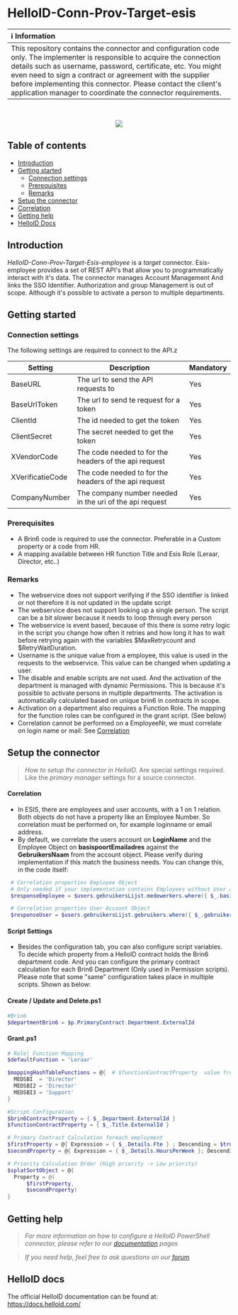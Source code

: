 # HelloID-Conn-Prov-Target-esis
| :information_source: Information |
|:---------------------------|
| This repository contains the connector and configuration code only. The implementer is responsible to acquire the connection details such as username, password, certificate, etc. You might even need to sign a contract or agreement with the supplier before implementing this connector. Please contact the client's application manager to coordinate the connector requirements. |
<br />
<p align="center">
  <img src="https://www.tools4ever.nl/connector-logos/rovictesis-logo.png">
</p> 

## Table of contents

- [Introduction](#Introduction)
- [Getting started](#Getting-started)
  + [Connection settings](#Connection-settings)
  + [Prerequisites](#Prerequisites)
  + [Remarks](#Remarks)
- [Setup the connector](@Setup-The-Connector)
- [Correlation](#Correlation)
- [Getting help](#Getting-help)
- [HelloID Docs](#HelloID-docs)

## Introduction

_HelloID-Conn-Prov-Target-Esis-employee_ is a _target_ connector. Esis-employee provides a set of REST API's that allow you to programmatically interact with it's data. The connector manages Account Management And links the SSO Identifier. Authorization and group Management is out of scope. Although it's possible to activate a person to multiple departments.
## Getting started

### Connection settings

The following settings are required to connect to the API.z

| Setting           | Description                                               | Mandatory   |
| ------------      | -----------                                               | ----------- |
| BaseURL           | The url to send the API requests to                       | Yes         |
| BaseUrlToken      | The url to send te request for a token                    | Yes         |
| ClientId          | The id needed to get the token                            | Yes         |
| ClientSecret      | The secret needed to get the token                        | Yes         |
| XVendorCode       | The code needed to for the headers of the api request     | Yes         |
| XVerificatieCode  | The code needed to for the headers of the api request     | Yes         |
| CompanyNumber     | The company number needed in the uri of the api request   | Yes         |


### Prerequisites
- A Brin6 code is required to use the connector. Preferable in a Custom property or a code from HR.
- A mapping available between HR function Title and Esis Role (Leraar, Director, etc..)

### Remarks
- The webservice does not support verifying if the SSO identifier is linked or not therefore it is not updated in the update script
- The webservice does not support looking up a single person. The script can be a bit slower because it needs to loop through every person
- The webservice is event based, because of this there is some retry logic in the script you change how often it retries and how long it has to wait before retrying again with the variables $MaxRetrycount and $RetryWaitDuration.
- Username is the unique value from a employee, this value is used in the requests to the webservice. This value can be changed when updating a user.
- The disable and enable scripts are not used. And the activation of the department is managed with dynamic Permissions. This is because it's possible to activate persons in multiple departments. The activation is automatically calculated based on unique brin6 in contracts in scope.
- Activation on a department also requires a Function Role. The mapping for the function roles can be configured in the grant script. (See below)
- Correlation cannot be performed on a EmployeeNr, we must correlate on login name or mail: See [Correlation](#Correlation)


## Setup the connector

> _How to setup the connector in HelloID._ Are special settings required. Like the _primary manager_ settings for a source connector.


#### Correlation
 - In ESIS, there are employees and user accounts, with a 1 on 1 relation. Both objects do not have a property like an Employee Number. So correlation must be performed on, for example loginname or email address.
 - By default, we correlate the users account on **LoginName** and the Employee Object on **basispoortEmailadres** against the **GebruikersNaam** from the account object.
  Please verify during implementation if this match the business needs. You can change this, in the code itself:
 ```PowerShell
  # Correlation properties Employee Object
  # Only needed if your implementation contains Employees without User accounts.
  $responseEmployee = $users.gebruikersLijst.medewerkers.where({ $_.basispoortEmailadres -eq $account.GebruikersNaam })

  # Correlation properties User Account Object
  $responseUser = $users.gebruikersLijst.gebruikers.where({ $_.gebruikersnaam -eq $account.GebruikersNaam })

  ```


#### Script Settings
* Besides the configuration tab, you can also configure script variables. To decide which property from a HelloID contract holds the Brin6 department code. And you can configure the primary contract calculation for each Brin6 Department (Only used in Permission scripts). Please note that some "same" configuration takes place in multiple scripts. Shown as below:

#### Create / Update and Delete.ps1


```PowerShell
#Brin6
$departmentBrin6 = $p.PrimaryContract.Department.ExternalId
```

#### Grant.ps1

  ```PowerShell
# Role| Function Mapping
$defaultFunction = 'Leraar'

$mappingHashTableFunctions = @{  # $functionContractProperty  value from
    MEDSBI  = 'Director'
    MEDSBI2 = 'Director'
    MEDSBI3 = 'Support'
}

#Script Configuration
$brin6ContractProperty = { $_.Department.ExternalId }
$functionContractProperty = { $_.Title.ExternalId }

# Primary Contract Calculation foreach employment
$firstProperty = @{ Expression = { $_.Details.Fte } ; Descending = $true }
$secondProperty = @{ Expression = { $_.Details.HoursPerWeek }; Descending = $false }

# Priority Calculation Order (High priority -> Low priority)
$splatSortObject = @{
    Property = @(
        $firstProperty,
        $secondProperty)
}
  ```


## Getting help

> _For more information on how to configure a HelloID PowerShell connector, please refer to our [documentation](https://docs.helloid.com/hc/en-us/articles/360012558020-Configure-a-custom-PowerShell-target-system) pages_

> _If you need help, feel free to ask questions on our [forum](https://forum.helloid.com)_

## HelloID docs

The official HelloID documentation can be found at: https://docs.helloid.com/
